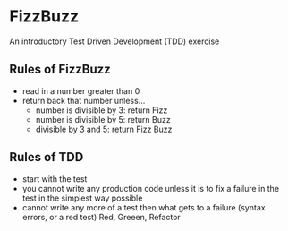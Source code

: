 # FizzBuzz

An introductory Test Driven Development (TDD) exercise

## Rules of FizzBuzz
- read in a number greater than 0
- return back that number unless...
	- number is divisible by 3: return Fizz
	- number is divisible by 5: return Buzz
	- divisible by 3 and 5: return Fizz Buzz

## Rules of TDD
- start with the test
- you cannot write any production code unless it is to fix a failure in the test in the simplest way possible 
- cannot write any more of a test then what gets to a failure (syntax errors, or a red test)
Red, Greeen, Refactor
